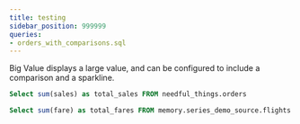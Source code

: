 ```yaml
---
title: testing
sidebar_position: 999999
queries: 
- orders_with_comparisons.sql
---
```


Big Value displays a large value, and can be configured to include a comparison and a sparkline.


<BigValue 
  data={orders_with_comparisons} 
  value=num_orders
  sparkline=month
  comparison=order_growth
  comparisonFmt=pct1
  comparisonTitle="vs. Last Month"
  href='/components/big-value/'
/>



```sql orders
Select sum(sales) as total_sales FROM needful_things.orders
```

```sql fares
Select sum(fare) as total_fares FROM memory.series_demo_source.flights
```

<BigValue data={orders} value=total_sales />